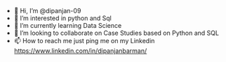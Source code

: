 - 👋 Hi, I’m @dipanjan-09
- 👀 I’m interested in python and Sql
- 🌱 I’m currently learning Data Science
- 💞️ I’m looking to collaborate on Case Studies based on Python and SQL
- 📫 How to reach me just ping me on my Linkedin https://www.linkedin.com/in/dipanjanbarman/

<!---
dipanjan-09/dipanjan-09 is a ✨ special ✨ repository because its `README.md` (this file) appears on your GitHub profile.
You can click the Preview link to take a look at your changes.
--->
